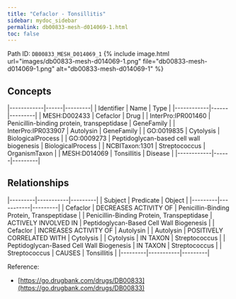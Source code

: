 ```yaml
---
title: "Cefaclor - Tonsillitis"
sidebar: mydoc_sidebar
permalink: db00833-mesh-d014069-1.html
toc: false 
---
```



Path ID: `DB00833_MESH_D014069_1`
{% include image.html url="images/db00833-mesh-d014069-1.png" file="db00833-mesh-d014069-1.png" alt="db00833-mesh-d014069-1" %}

## Concepts

|------------|------|---------|
| Identifier | Name | Type    |
|------------|------|---------|
| MESH:D002433 | Cefaclor | Drug |
| InterPro:IPR001460 | Penicillin-binding protein, transpeptidase | GeneFamily |
| InterPro:IPR033907 | Autolysin | GeneFamily |
| GO:0019835 | Cytolysis | BiologicalProcess |
| GO:0009273 | Peptidoglycan-based cell wall biogenesis | BiologicalProcess |
| NCBITaxon:1301 | Streptococcus | OrganismTaxon |
| MESH:D014069 | Tonsillitis | Disease |
|------------|------|---------|

## Relationships

|---------|-----------|---------|
| Subject | Predicate | Object  |
|---------|-----------|---------|
| Cefaclor | DECREASES ACTIVITY OF | Penicillin-Binding Protein, Transpeptidase |
| Penicillin-Binding Protein, Transpeptidase | ACTIVELY INVOLVED IN | Peptidoglycan-Based Cell Wall Biogenesis |
| Cefaclor | INCREASES ACTIVITY OF | Autolysin |
| Autolysin | POSITIVELY CORRELATED WITH | Cytolysis |
| Cytolysis | IN TAXON | Streptococcus |
| Peptidoglycan-Based Cell Wall Biogenesis | IN TAXON | Streptococcus |
| Streptococcus | CAUSES | Tonsillitis |
|---------|-----------|---------|

Reference: 
  - [https://go.drugbank.com/drugs/DB00833](https://go.drugbank.com/drugs/DB00833)
